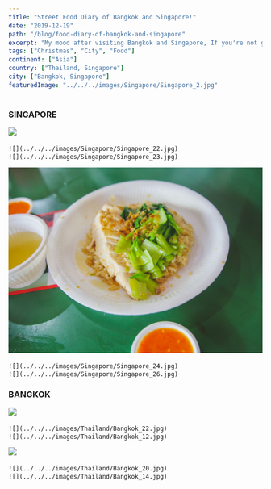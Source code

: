 ```yaml
---
title: "Street Food Diary of Bangkok and Singapore!"
date: "2019-12-19"
path: "/blog/food-diary-of-bangkok-and-singapore"
excerpt: "My mood after visiting Bangkok and Singapore, If you're not going to try all sorts of food, then why are you even here?"
tags: ["Christmas", "City", "Food"]
continent: ["Asia"]
country: ["Thailand, Singapore"]
city: ["Bangkok, Singapore"]
featuredImage: "../../../images/Singapore/Singapore_2.jpg"
---
```


### **SINGAPORE**

![](../../../images/Singapore/Singapore_21.jpg)

```grid|2|
![](../../../images/Singapore/Singapore_22.jpg) 
![](../../../images/Singapore/Singapore_23.jpg) 
```

![](../../../images/Singapore/Singapore_25.jpg)

```grid|2|
![](../../../images/Singapore/Singapore_24.jpg) 
![](../../../images/Singapore/Singapore_26.jpg) 
```

### **BANGKOK**

![](../../../images/Thailand/Bangkok_19.jpg) 

```grid|2|
![](../../../images/Thailand/Bangkok_22.jpg) 
![](../../../images/Thailand/Bangkok_12.jpg) 
```

![](../../../images/Thailand/Bangkok_21.jpg) 

```grid|2|
![](../../../images/Thailand/Bangkok_20.jpg) 
![](../../../images/Thailand/Bangkok_14.jpg) 
```
 